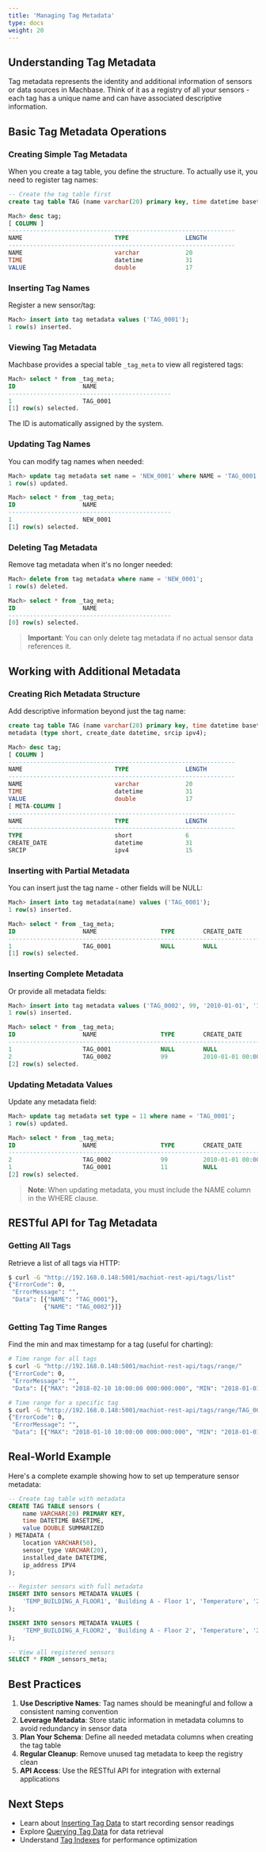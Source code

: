 ```yaml
---
title: 'Managing Tag Metadata'
type: docs
weight: 20
---
```


## Understanding Tag Metadata

Tag metadata represents the identity and additional information of sensors or data sources in Machbase. Think of it as a registry of all your sensors - each tag has a unique name and can have associated descriptive information.

## Basic Tag Metadata Operations

### Creating Simple Tag Metadata

When you create a tag table, you define the structure. To actually use it, you need to register tag names:

```sql
-- Create the tag table first
create tag table TAG (name varchar(20) primary key, time datetime basetime, value double summarized);

Mach> desc tag;
[ COLUMN ]
----------------------------------------------------------------
NAME                          TYPE                LENGTH
----------------------------------------------------------------
NAME                          varchar             20
TIME                          datetime            31
VALUE                         double              17
```

### Inserting Tag Names

Register a new sensor/tag:

```sql
Mach> insert into tag metadata values ('TAG_0001');
1 row(s) inserted.
```

### Viewing Tag Metadata

Machbase provides a special table `_tag_meta` to view all registered tags:

```sql
Mach> select * from _tag_meta;
ID                   NAME
----------------------------------------------
1                    TAG_0001
[1] row(s) selected.
```

The ID is automatically assigned by the system.

### Updating Tag Names

You can modify tag names when needed:

```sql
Mach> update tag metadata set name = 'NEW_0001' where NAME = 'TAG_0001';
1 row(s) updated.

Mach> select * from _tag_meta;
ID                   NAME
----------------------------------------------
1                    NEW_0001
[1] row(s) selected.
```

### Deleting Tag Metadata

Remove tag metadata when it's no longer needed:

```sql
Mach> delete from tag metadata where name = 'NEW_0001';
1 row(s) deleted.

Mach> select * from _tag_meta;
ID                   NAME
----------------------------------------------
[0] row(s) selected.
```

> **Important**: You can only delete tag metadata if no actual sensor data references it.

## Working with Additional Metadata

### Creating Rich Metadata Structure

Add descriptive information beyond just the tag name:

```sql
create tag table TAG (name varchar(20) primary key, time datetime basetime, value double summarized)
metadata (type short, create_date datetime, srcip ipv4);

Mach> desc tag;
[ COLUMN ]
----------------------------------------------------------------
NAME                          TYPE                LENGTH
----------------------------------------------------------------
NAME                          varchar             20
TIME                          datetime            31
VALUE                         double              17
[ META-COLUMN ]
----------------------------------------------------------------
NAME                          TYPE                LENGTH
----------------------------------------------------------------
TYPE                          short               6
CREATE_DATE                   datetime            31
SRCIP                         ipv4                15
```

### Inserting with Partial Metadata

You can insert just the tag name - other fields will be NULL:

```sql
Mach> insert into tag metadata(name) values ('TAG_0001');
1 row(s) inserted.

Mach> select * from _tag_meta;
ID                   NAME                  TYPE        CREATE_DATE                     SRCIP
-------------------------------------------------------------------------------------------------------------
1                    TAG_0001              NULL        NULL                            NULL
[1] row(s) selected.
```

### Inserting Complete Metadata

Or provide all metadata fields:

```sql
Mach> insert into tag metadata values ('TAG_0002', 99, '2010-01-01', '1.1.1.1');
1 row(s) inserted.

Mach> select * from _tag_meta;
ID                   NAME                  TYPE        CREATE_DATE                     SRCIP
-------------------------------------------------------------------------------------------------------------
1                    TAG_0001              NULL        NULL                            NULL
2                    TAG_0002              99          2010-01-01 00:00:00 000:000:000 1.1.1.1
[2] row(s) selected.
```

### Updating Metadata Values

Update any metadata field:

```sql
Mach> update tag metadata set type = 11 where name = 'TAG_0001';
1 row(s) updated.

Mach> select * from _tag_meta;
ID                   NAME                  TYPE        CREATE_DATE                     SRCIP
-------------------------------------------------------------------------------------------------------------
2                    TAG_0002              99          2010-01-01 00:00:00 000:000:000 1.1.1.1
1                    TAG_0001              11          NULL                            NULL
[2] row(s) selected.
```

> **Note**: When updating metadata, you must include the NAME column in the WHERE clause.

## RESTful API for Tag Metadata

### Getting All Tags

Retrieve a list of all tags via HTTP:

```bash
$ curl -G "http://192.168.0.148:5001/machiot-rest-api/tags/list"
{"ErrorCode": 0,
 "ErrorMessage": "",
 "Data": [{"NAME": "TAG_0001"},
          {"NAME": "TAG_0002"}]}
```

### Getting Tag Time Ranges

Find the min and max timestamp for a tag (useful for charting):

```bash
# Time range for all tags
$ curl -G "http://192.168.0.148:5001/machiot-rest-api/tags/range/"
{"ErrorCode": 0,
 "ErrorMessage": "",
 "Data": [{"MAX": "2018-02-10 10:00:00 000:000:000", "MIN": "2018-01-01 01:00:00 000:000:000"}]}

# Time range for a specific tag
$ curl -G "http://192.168.0.148:5001/machiot-rest-api/tags/range/TAG_0001"
{"ErrorCode": 0,
 "ErrorMessage": "",
 "Data": [{"MAX": "2018-01-10 10:00:00 000:000:000", "MIN": "2018-01-01 01:00:00 000:000:000"}]}
```

## Real-World Example

Here's a complete example showing how to set up temperature sensor metadata:

```sql
-- Create tag table with metadata
CREATE TAG TABLE sensors (
    name VARCHAR(20) PRIMARY KEY,
    time DATETIME BASETIME,
    value DOUBLE SUMMARIZED
) METADATA (
    location VARCHAR(50),
    sensor_type VARCHAR(20),
    installed_date DATETIME,
    ip_address IPV4
);

-- Register sensors with full metadata
INSERT INTO sensors METADATA VALUES (
    'TEMP_BUILDING_A_FLOOR1', 'Building A - Floor 1', 'Temperature', '2024-01-15', '192.168.1.101'
);

INSERT INTO sensors METADATA VALUES (
    'TEMP_BUILDING_A_FLOOR2', 'Building A - Floor 2', 'Temperature', '2024-01-15', '192.168.1.102'
);

-- View all registered sensors
SELECT * FROM _sensors_meta;
```

## Best Practices

1. **Use Descriptive Names**: Tag names should be meaningful and follow a consistent naming convention
2. **Leverage Metadata**: Store static information in metadata columns to avoid redundancy in sensor data
3. **Plan Your Schema**: Define all needed metadata columns when creating the tag table
4. **Regular Cleanup**: Remove unused tag metadata to keep the registry clean
5. **API Access**: Use the RESTful API for integration with external applications

## Next Steps

- Learn about [Inserting Tag Data](../inserting-data) to start recording sensor readings
- Explore [Querying Tag Data](../querying-data) for data retrieval
- Understand [Tag Indexes](../tag-indexes) for performance optimization

